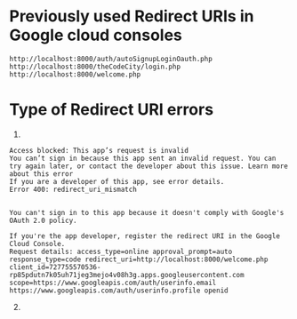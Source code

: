 # Previously used Redirect URIs in Google cloud consoles
    http://localhost:8000/auth/autoSignupLoginOauth.php
    http://localhost:8000/theCodeCity/login.php
    http://localhost:8000/welcome.php


#    Type of Redirect URI errors
1. 
```log
Access blocked: This app’s request is invalid
You can’t sign in because this app sent an invalid request. You can try again later, or contact the developer about this issue. Learn more about this error
If you are a developer of this app, see error details.
Error 400: redirect_uri_mismatch


You can't sign in to this app because it doesn't comply with Google's OAuth 2.0 policy.

If you're the app developer, register the redirect URI in the Google Cloud Console.
Request details: access_type=online approval_prompt=auto response_type=code redirect_uri=http://localhost:8000/welcome.php client_id=727755570536-rp85pdutn7k05uh71jeg3mejo4v08h3g.apps.googleusercontent.com scope=https://www.googleapis.com/auth/userinfo.email https://www.googleapis.com/auth/userinfo.profile openid
```

2. 
```log






```
